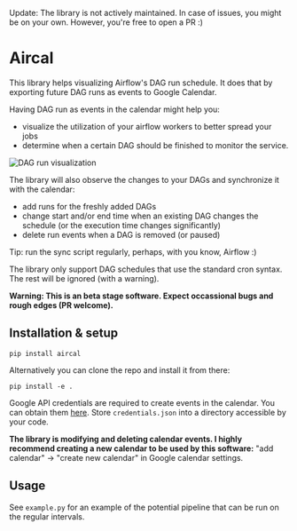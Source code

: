 Update: The library is not actively maintained. In case of issues, you might be on your own. However, you're free to open a PR :)

# Aircal

This library helps visualizing Airflow's DAG run schedule. It does that by exporting future DAG runs as events to Google Calendar.

Having DAG run as events in the calendar might help you:
- visualize the utilization of your airflow workers to better spread your jobs
- determine when a certain DAG should be finished to monitor the service.

![DAG run visualization](https://user-images.githubusercontent.com/6691247/80535228-c28cc700-89a0-11ea-8cdc-0050a3c91298.png)

The library will also observe the changes to your DAGs and synchronize it with the calendar:
- add runs for the freshly added DAGs
- change start and/or end time when an existing DAG changes the schedule (or the execution time changes significantly)
- delete run events when a DAG is removed (or paused)

Tip: run the sync script regularly, perhaps, with you know, Airflow :)

The library only support DAG schedules that use the standard cron syntax. The rest will be ignored (with a warning).

**Warning: This is an beta stage software. Expect occassional bugs and rough edges (PR welcome).**

## Installation & setup

```
pip install aircal
```

Alternatively you can clone the repo and install it from there:

```
pip install -e .
```

Google API credentials are required to create events in the calendar. You can obtain them [here](https://console.developers.google.com/apis/credentials). Store `credentials.json` into a directory accessible by your code.

**The library is modifying and deleting calendar events. I highly recommend creating a new calendar to be used by this software:** "add calendar" -> "create new calendar" in Google calendar settings.

## Usage

See `example.py` for an example of the potential pipeline that can be run on the regular intervals.
